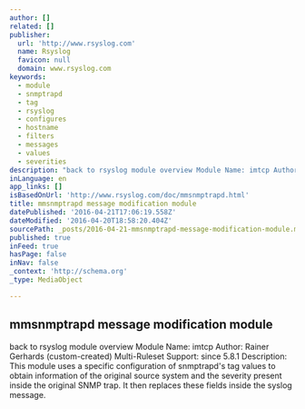 ```yaml
---
author: []
related: []
publisher:
  url: 'http://www.rsyslog.com'
  name: Rsyslog
  favicon: null
  domain: www.rsyslog.com
keywords:
  - module
  - snmptrapd
  - tag
  - rsyslog
  - configures
  - hostname
  - filters
  - messages
  - values
  - severities
description: "back to rsyslog module overview Module Name: imtcp Author: Rainer Gerhards (custom-created) Multi-Ruleset Support: since 5.8.1 Description: This module uses a specific configuration of snmptrapd's tag values to obtain information of the original source system and the severity present inside the original SNMP trap. It then replaces these fields inside the syslog message."
inLanguage: en
app_links: []
isBasedOnUrl: 'http://www.rsyslog.com/doc/mmsnmptrapd.html'
title: mmsnmptrapd message modification module
datePublished: '2016-04-21T17:06:19.558Z'
dateModified: '2016-04-20T18:58:20.404Z'
sourcePath: _posts/2016-04-21-mmsnmptrapd-message-modification-module.md
published: true
inFeed: true
hasPage: false
inNav: false
_context: 'http://schema.org'
_type: MediaObject

---
```

<article style=""><h1>mmsnmptrapd message modification module</h1><p>back to rsyslog module overview Module Name: imtcp Author: Rainer Gerhards (custom-created) Multi-Ruleset Support: since 5.8.1 Description: This module uses a specific configuration of snmptrapd's tag values to obtain information of the original source system and the severity present inside the original SNMP trap. It then replaces these fields inside the syslog message.</p></article>